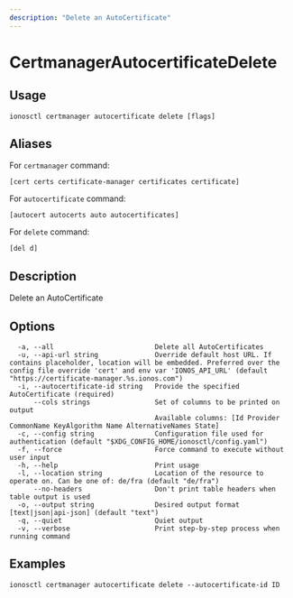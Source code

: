 ```yaml
---
description: "Delete an AutoCertificate"
---
```


# CertmanagerAutocertificateDelete

## Usage

```text
ionosctl certmanager autocertificate delete [flags]
```

## Aliases

For `certmanager` command:

```text
[cert certs certificate-manager certificates certificate]
```

For `autocertificate` command:

```text
[autocert autocerts auto autocertificates]
```

For `delete` command:

```text
[del d]
```

## Description

Delete an AutoCertificate

## Options

```text
  -a, --all                         Delete all AutoCertificates
  -u, --api-url string              Override default host URL. If contains placeholder, location will be embedded. Preferred over the config file override 'cert' and env var 'IONOS_API_URL' (default "https://certificate-manager.%s.ionos.com")
  -i, --autocertificate-id string   Provide the specified AutoCertificate (required)
      --cols strings                Set of columns to be printed on output 
                                    Available columns: [Id Provider CommonName KeyAlgorithm Name AlternativeNames State]
  -c, --config string               Configuration file used for authentication (default "$XDG_CONFIG_HOME/ionosctl/config.yaml")
  -f, --force                       Force command to execute without user input
  -h, --help                        Print usage
  -l, --location string             Location of the resource to operate on. Can be one of: de/fra (default "de/fra")
      --no-headers                  Don't print table headers when table output is used
  -o, --output string               Desired output format [text|json|api-json] (default "text")
  -q, --quiet                       Quiet output
  -v, --verbose                     Print step-by-step process when running command
```

## Examples

```text
ionosctl certmanager autocertificate delete --autocertificate-id ID
```

